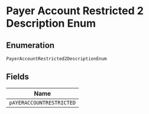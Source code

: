 
# Payer Account Restricted 2 Description Enum

## Enumeration

`PayerAccountRestricted2DescriptionEnum`

## Fields

| Name |
|  --- |
| `pAYERACCOUNTRESTRICTED` |

